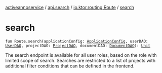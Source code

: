[activeannoservice](../../index.md) / [api.search](../index.md) / [io.ktor.routing.Route](index.md) / [search](./search.md)

# search

`fun Route.search(applicationConfig: `[`ApplicationConfig`](../../application/-application-config/index.md)`, userDAO: `[`UserDAO`](../../user/-user-d-a-o/index.md)`, projectDAO: `[`ProjectDAO`](../../project/-project-d-a-o/index.md)`, documentDAO: `[`DocumentDAO`](../../document/-document-d-a-o/index.md)`): `[`Unit`](https://kotlinlang.org/api/latest/jvm/stdlib/kotlin/-unit/index.html)

The search endpoint is available for all user roles, based on the role with limited scope of search. Searches
are restricted to a list of projects with additional filter conditions that can be defined in the frontend.

